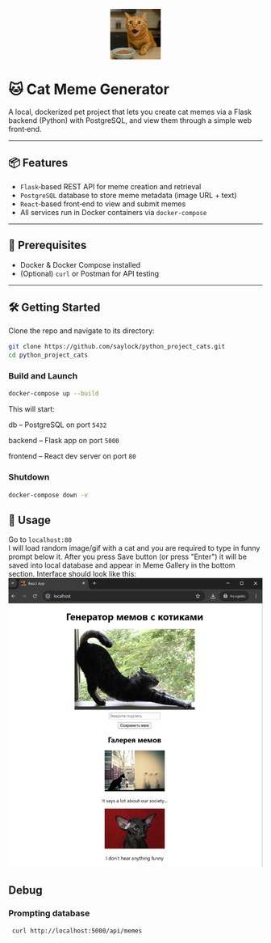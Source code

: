 <p align="center">
  <img src="./frontend/public/logo192.png" alt="Project Icon" width="100" />
</p>

# 🐱 Cat Meme Generator

A local, dockerized pet project that lets you create cat memes via a Flask backend (Python) with PostgreSQL, and view them through a simple web front‑end.

---

## 📦 Features

- `Flask`‑based REST API for meme creation and retrieval  
- `PostgreSQL` database to store meme metadata (image URL + text)  
- `React`‑based front‑end to view and submit memes  
- All services run in Docker containers via `docker-compose`

---

## 🚀 Prerequisites

- Docker & Docker Compose installed  
- (Optional) `curl` or Postman for API testing

---

## 🛠️ Getting Started

Clone the repo and navigate to its directory:

```bash
git clone https://github.com/saylock/python_project_cats.git
cd python_project_cats
```
### Build and Launch

```bash
docker-compose up --build
```

This will start:

db – PostgreSQL on port `5432`

backend – Flask app on port `5000`

frontend – React dev server on port `80`

### Shutdown

```bash
docker-compose down -v
```

## 🦄 Usage
Go to `localhost:80`  
I will load random image/gif with a cat and you are required to type in funny prompt below it. After you press Save button (or press "Enter") it will be saved into local database and appear in Meme Gallery in the bottom section.
Interface should look like this:  
![UI Example](./UIExample.png)

## Debug

### Prompting database
```bash
 curl http://localhost:5000/api/memes
```
